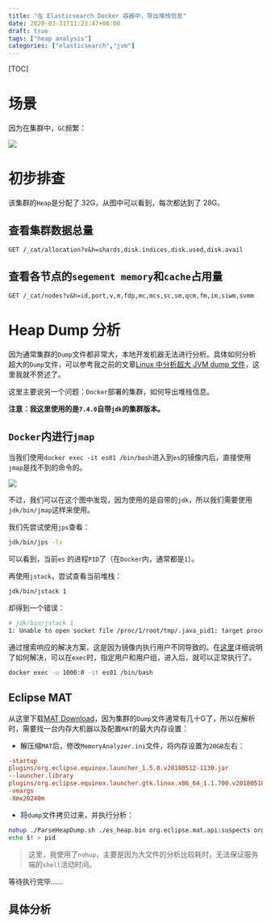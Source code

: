 ```yaml
---
title: "在 Elasticsearch Docker 容器中，导出堆栈信息"
date: 2020-03-31T11:23:47+08:00
draft: true
tags: ["heap analysis"]
categories: ["elasticsearch","jvm"]
---
```


[TOC]

# 场景

因为在集群中，``GC``频繁：

![](http://img.honlyc.com/20200331112900.png)

# 初步排查

该集群的``Heap``是分配了 32G，从图中可以看到，每次都达到了 28G。

## 查看集群数据总量

```
GET /_cat/allocation?v&h=shards,disk.indices,disk.used,disk.avail
```

## 查看各节点的``segement memory``和``cache``占用量

```
GET /_cat/nodes?v&h=id,port,v,m,fdp,mc,mcs,sc,sm,qcm,fm,im,siwm,svmm
```

# Heap Dump 分析

因为通常集群的``Dump``文件都非常大，本地开发机器无法进行分析。具体如何分析超大的``Dump``文件，可以参考我之前的文章[Linux 中分析超大 JVM dump 文件](http://honlyc.com/post/linux-hrpof/)，这里我就不赘述了。

这里主要说另一个问题：``Docker``部署的集群，如何导出堆栈信息。

**注意：我这里使用的是``7.4.0``自带``jdk``的集群版本。**

## ``Docker``内进行``jmap``

当我们使用``docker exec -it es01 /bin/bash``进入到``es``的镜像内后，直接使用``jmap``是找不到的命令的。

![](http://img.honlyc.com/20200331114216.png)

不过，我们可以在这个图中发现，因为使用的是自带的``jdk``，所以我们需要使用``jdk/bin/jmap``这样来使用。

我们先尝试使用``jps``查看：

```bash
jdk/bin/jps -lv
```

可以看到，当前``es`` 的进程``PID``了（在``Docker``内，通常都是``1``）。

再使用``jstack``，尝试查看当前堆栈：

```bash
jdk/bin/jstack 1
```

却得到一个错误：

```bash
# jdk/bin/jstack 1
1: Unable to open socket file /proc/1/root/tmp/.java_pid1: target process 1 doesn't respond within 10500ms or HotSpot VM not loaded
```

通过搜索响应的解决方案，这是因为镜像内执行用户不同导致的。在[这里](https://github.com/elastic/elasticsearch/issues/50727)详细说明了如何解决，可以在``exec``时，指定用户和用户组，进入后，就可以正常执行了。

```bash
docker exec -u 1000:0 -it es01 /bin/bash
```

## Eclipse MAT

从这里下载[MAT Download](https://www.eclipse.org/mat/downloads.php)，因为集群的``Dump``文件通常有几十G了，所以在解析时，需要找一台内存大机器以及配置``MAT``的最大内存设置：

- 解压缩``MAT``后，修改``MemoryAnalyzer.ini``文件，将内存设置为``20GB``左右：

```ini
-startup
plugins/org.eclipse.equinox.launcher_1.5.0.v20180512-1130.jar
--launcher.library
plugins/org.eclipse.equinox.launcher.gtk.linux.x86_64_1.1.700.v20180518-1200
-vmargs
-Xmx20240m
```

- 将``dump``文件拷贝过来，并执行分析：

```bash
nohup ./ParseHeapDump.sh ./es_heap.bin org.eclipse.mat.api:suspects org.eclipse.mat.api:overview org.eclipse.mat.api:top_components &
echo $! > pid
```

> 这里，我使用了``nohup``，主要是因为大文件的分析比较耗时，无法保证服务端的``shell``活动时间。

等待执行完毕......

## 具体分析

